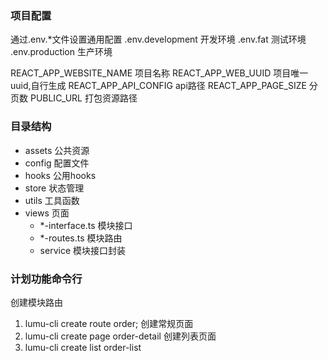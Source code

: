 ### 项目配置
通过.env.*文件设置通用配置
.env.development 开发环境
.env.fat 测试环境
.env.production 生产环境

REACT_APP_WEBSITE_NAME 项目名称
REACT_APP_WEB_UUID 项目唯一uuid,自行生成
REACT_APP_API_CONFIG api路径
REACT_APP_PAGE_SIZE 分页数
PUBLIC_URL 打包资源路径

### 目录结构
- assets 公共资源
- config 配置文件
- hooks 公用hooks
- store 状态管理
- utils 工具函数
- views 页面
  - *-interface.ts 模块接口
  - *-routes.ts 模块路由
  - service 模块接口封装

### 计划功能命令行
创建模块路由
1. lumu-cli create route order;
创建常规页面
2. lumu-cli create page order-detail
创建列表页面
3. lumu-cli create list order-list